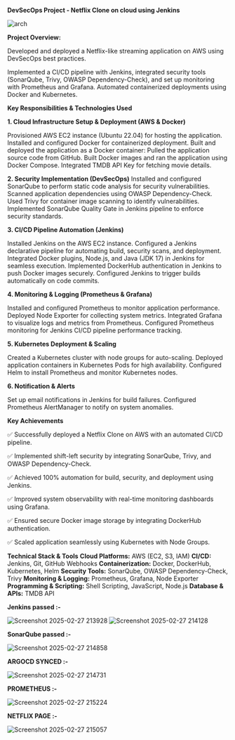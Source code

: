 **DevSecOps Project - Netflix Clone on cloud using Jenkins**

![arch](https://github.com/user-attachments/assets/4b10cd85-7914-4c6a-89a3-0e801a129210)


**Project Overview:**

Developed and deployed a Netflix-like streaming application on AWS using DevSecOps best practices. 

Implemented a CI/CD pipeline with Jenkins, integrated security tools (SonarQube, Trivy, OWASP Dependency-Check),
and set up monitoring with Prometheus and Grafana. Automated containerized deployments using Docker and Kubernetes.

**Key Responsibilities & Technologies Used**

**1. Cloud Infrastructure Setup & Deployment (AWS & Docker)** 

Provisioned AWS EC2 instance (Ubuntu 22.04) for hosting the application.
Installed and configured Docker for containerized deployment.
Built and deployed the application as a Docker container:
Pulled the application source code from GitHub.
Built Docker images and ran the application using Docker Compose.
Integrated TMDB API Key for fetching movie details.

**2. Security Implementation (DevSecOps)**
Installed and configured SonarQube to perform static code analysis for security vulnerabilities.
Scanned application dependencies using OWASP Dependency-Check.
Used Trivy for container image scanning to identify vulnerabilities.
Implemented SonarQube Quality Gate in Jenkins pipeline to enforce security standards.

**3. CI/CD Pipeline Automation (Jenkins)**

Installed Jenkins on the AWS EC2 instance.
Configured a Jenkins declarative pipeline for automating build, security scans, and deployment.
Integrated Docker plugins, Node.js, and Java (JDK 17) in Jenkins for seamless execution.
Implemented DockerHub authentication in Jenkins to push Docker images securely.
Configured Jenkins to trigger builds automatically on code commits.

**4. Monitoring & Logging (Prometheus & Grafana)**

Installed and configured Prometheus to monitor application performance.
Deployed Node Exporter for collecting system metrics.
Integrated Grafana to visualize logs and metrics from Prometheus.
Configured Prometheus monitoring for Jenkins CI/CD pipeline performance tracking.

**5. Kubernetes Deployment & Scaling**

Created a Kubernetes cluster with node groups for auto-scaling.
Deployed application containers in Kubernetes Pods for high availability.
Configured Helm to install Prometheus and monitor Kubernetes nodes.

**6. Notification & Alerts**

Set up email notifications in Jenkins for build failures.
Configured Prometheus AlertManager to notify on system anomalies.

**Key Achievements**

✅ Successfully deployed a Netflix Clone on AWS with an automated CI/CD pipeline.

✅ Implemented shift-left security by integrating SonarQube, Trivy, and OWASP Dependency-Check.

✅ Achieved 100% automation for build, security, and deployment using Jenkins.

✅ Improved system observability with real-time monitoring dashboards using Grafana.

✅ Ensured secure Docker image storage by integrating DockerHub authentication.

✅ Scaled application seamlessly using Kubernetes with Node Groups.


**Technical Stack & Tools**
**Cloud Platforms:** AWS (EC2, S3, IAM)
**CI/CD:** Jenkins, Git, GitHub Webhooks
**Containerization:** Docker, DockerHub, Kubernetes, Helm
**Security Tools:** SonarQube, OWASP Dependency-Check, Trivy
**Monitoring & Logging:** Prometheus, Grafana, Node Exporter
**Programming & Scripting:** Shell Scripting, JavaScript, Node.js
**Database & APIs:** TMDB API

**Jenkins passed :-**

![Screenshot 2025-02-27 213928](https://github.com/user-attachments/assets/16fdd1af-06b5-400f-b8bc-2dae615aadbf)
![Screenshot 2025-02-27 214128](https://github.com/user-attachments/assets/daa6fed4-94aa-4205-903f-4cba77c6eba7)


**SonarQube passed :-**

![Screenshot 2025-02-27 214858](https://github.com/user-attachments/assets/7a863405-0bf4-4f4b-a9bd-60d318a368c9)



**ARGOCD SYNCED :-**

![Screenshot 2025-02-27 214731](https://github.com/user-attachments/assets/eb5b6293-d324-4b79-837c-51f120261bbf)



**PROMETHEUS :-**

![Screenshot 2025-02-27 215224](https://github.com/user-attachments/assets/cb17cb69-436e-46c5-a76b-f6cb27f1f14a)

**NETFLIX PAGE :-**

![Screenshot 2025-02-27 215057](https://github.com/user-attachments/assets/864b3221-22b8-407a-a333-35aebcbecd4b)

